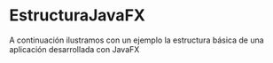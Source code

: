 # EstructuraJavaFX
A continuación ilustramos con un ejemplo la estructura básica de una aplicación desarrollada con JavaFX

